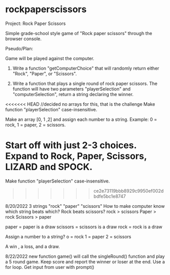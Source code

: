 # rockpaperscissors
 Project: Rock Paper Scissors 

Simple grade-school style game of "Rock paper scissors" through the browser console.

Pseudo/Plan:

Game will be played against the computer.

1. Write a function "getComputerChoice" that will randomly return either "Rock", "Paper", or "Scissors".

2. Write a function that plays a single round of rock paper scissors. The function will have two parameters "playerSelection" and "computerSelection", return a string declaring the winner.

<<<<<<< HEAD //decided no arrays for this, that is the challenge
Make function "playerSelection" case-insensitive.

Make an array [0, 1 ,2] and assign each number to a string.  Example: 0 = rock, 1 = paper, 2 = scissors.

Start off with just 2-3 choices.  Expand to Rock, Paper, Scissors, LIZARD and SPOCK.
=======
Make function "playerSelection" case-insensitive.
>>>>>>> ce2e73119bbb8929c9950ef002dbdfe5bc1e8747

8/20/2022
3 strings "rock" "paper" "scissors"
How to make computer know which string beats which?
Rock beats scissors? rock > scissors
Paper > rock
Scissors > paper

paper = paper is a draw
scissors = scissors is a draw
rock = rock is a draw

Assign a number to a string?
o = rock
1 = paper
2 = scissors

A win , a loss, and a draw.

8/22/2022
new function game() will call the singleRound() function and play a 5 round game. Keep score and report the winner or loser at the end.  Use a for loop.  Get input from user with prompt()